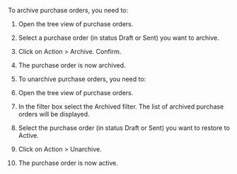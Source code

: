 To archive purchase orders, you need to:

1. Open the tree view of purchase orders.
2. Select a purchase order (in status Draft or Sent) you want to archive.
3. Click on Action > Archive. Confirm.
4. The purchase order is now archived.
5. To unarchive purchase orders, you need to:

1. Open the tree view of purchase orders.
2. In the filter box select the Archived filter. The list of archived purchase orders will be displayed.
3. Select the purchase order (in status Draft or Sent) you want to restore to Active.
4. Click on Action > Unarchive.
5. The purchase order is now active.